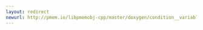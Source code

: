 ```yaml
---
layout: redirect
newurl: http://pmem.io/libpmemobj-cpp/master/doxygen/condition__variable_8hpp_source.html
---
```

